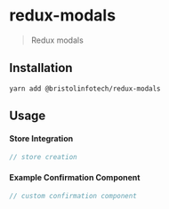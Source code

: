 redux-modals
============

> Redux modals

Installation
------------

```
yarn add @bristolinfotech/redux-modals
```

Usage
-----

#### Store Integration

```js
// store creation
```

#### Example Confirmation Component

```js
// custom confirmation component
```
